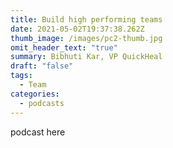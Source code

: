 ```yaml
---
title: Build high performing teams
date: 2021-05-02T19:37:38.262Z
thumb_image: /images/pc2-thumb.jpg
omit_header_text: "true"
summary: Bibhuti Kar, VP QuickHeal
draft: "false"
tags:
  - Team
categories:
  - podcasts
---
```

podcast here
